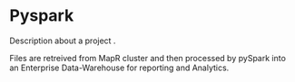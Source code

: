 # Pyspark

Description about a project .

Files are retreived from MapR cluster and then processed by pySpark into an Enterprise Data-Warehouse for reporting and Analytics.
